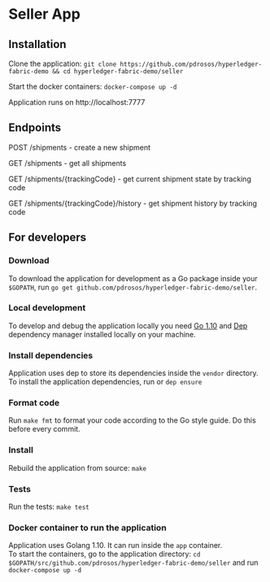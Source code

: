 # Seller App

## Installation

Clone the application: `git clone https://github.com/pdrosos/hyperledger-fabric-demo && cd hyperledger-fabric-demo/seller`

Start the docker containers: `docker-compose up -d`

Application runs on http://localhost:7777

## Endpoints

POST /shipments - create a new shipment

GET /shipments - get all shipments

GET /shipments/{trackingCode} - get current shipment state by tracking code

GET /shipments/{trackingCode}/history - get shipment history by tracking code

## For developers

### Download
To download the application for development as a Go package inside your `$GOPATH`, run `go get github.com/pdrosos/hyperledger-fabric-demo/seller`.

### Local development
To develop and debug the application locally you need [Go 1.10](https://golang.org/) and [Dep](https://golang.github.io/dep/) dependency manager installed locally on your machine.

### Install dependencies
Application uses dep to store its dependencies inside the `vendor` directory. <br>
To install the application dependencies, run or `dep ensure`

### Format code
Run `make fmt` to format your code according to the Go style guide. Do this before every commit.

### Install
Rebuild the application from source: `make`

### Tests
Run the tests: `make test`

### Docker container to run the application
Application uses Golang 1.10. It can run inside the `app` container. <br>
To start the containers, go to the application directory: `cd $GOPATH/src/github.com/pdrosos/hyperledger-fabric-demo/seller` and run `docker-compose up -d`
